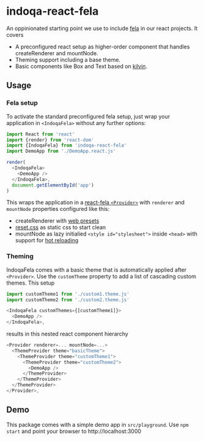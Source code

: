 # indoqa-react-fela
An oppinionated starting point we use to include [fela](https://github.com/rofrischmann/fela) in our react projects. It covers

* A preconfigured react setup as higher-order component that handles createRenderer and mountNode.
* Theming support including a base theme.
* Basic components like Box and Text based on [kilvin](https://github.com/rofrischmann/kilvin).

## Usage

### Fela setup

To activate the standard preconfigured fela setup, just wrap your application in `<IndoqaFela>` without any further options: 
```javascript
import React from 'react'
import {render} from 'react-dom'
import {IndoqaFela} from 'indoqa-react-fela'
import DemoApp from './DemoApp.react.js'

render(
  <IndoqaFela>
    <DemoApp />
  </IndoqaFela>,
  document.getElementById('app')
)
```

This wraps the application in a [react-fela `<Provider>`](https://github.com/rofrischmann/fela/blob/master/packages/react-fela/docs/Provider.md) with `renderer` and `mountNode` properties configured like this:
* createRenderer with [web presets](https://github.com/rofrischmann/fela/tree/master/packages/fela-preset-web)
* [reset.css](https://meyerweb.com/eric/tools/css/reset/) as static css to start clean
* mountNode as lazy initialied `<style id="stylesheet">` inside `<head>` with support for [hot reloading](https://github.com/rofrischmann/fela/issues/125)

### Theming

IndoqaFela comes with a basic theme that is automatically applied after `<Provider>`. Use the `customTheme` property to add a list of cascading custom themes. This setup

```javascript
import customTheme1 from './custom1.theme.js'
import customTheme2 from './custom2.theme.js'

<IndoqaFela customThemes={[customTheme1]}>
  <DemoApp />
</IndoqaFela>,
```
results in this nested react component hierarchy
```javascript
<Provider renderer=... mountNode=...>
  <ThemeProvider theme="basicTheme">
    <ThemeProvider theme="customTheme1">
      <ThemeProvider theme="customTheme2">
        <DemoApp />
      </ThemeProvider> 
    </ThemeProvider>  
  </ThemeProvider>  
</Provider>,
```
## Demo

This package comes with a simple demo app in `src/playground`. Use `npm start` and point your browser to http://localhost:3000
